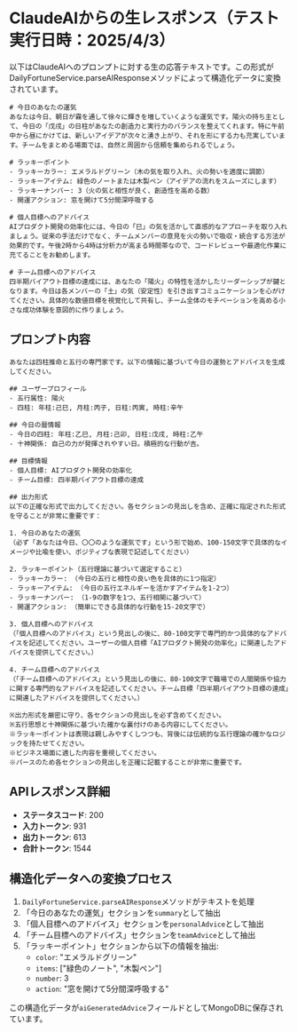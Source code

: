 # ClaudeAIからの生レスポンス（テスト実行日時：2025/4/3）

以下はClaudeAIへのプロンプトに対する生の応答テキストです。この形式がDailyFortuneService.parseAIResponseメソッドによって構造化データに変換されています。

```
# 今日のあなたの運気
あなたは今日、朝日が霧を通して徐々に輝きを増していくような運気です。陽火の持ち主として、今日の「戊戌」の日柱があなたの創造力と実行力のバランスを整えてくれます。特に午前中から昼にかけては、新しいアイデアが次々と湧き上がり、それを形にする力も充実しています。チームをまとめる場面では、自然と周囲から信頼を集められるでしょう。

# ラッキーポイント
- ラッキーカラー: エメラルドグリーン（木の気を取り入れ、火の勢いを適度に調節）
- ラッキーアイテム: 緑色のノートまたは木製ペン（アイデアの流れをスムーズにします）
- ラッキーナンバー: 3（火の気と相性が良く、創造性を高める数）
- 開運アクション: 窓を開けて5分間深呼吸する

# 個人目標へのアドバイス
AIプロダクト開発の効率化には、今日の「巳」の気を活かして直感的なアプローチを取り入れましょう。従来の手法だけでなく、チームメンバーの意見を火の勢いで吸収・統合する方法が効果的です。午後2時から4時は分析力が高まる時間帯なので、コードレビューや最適化作業に充てることをお勧めします。

# チーム目標へのアドバイス
四半期バイアウト目標の達成には、あなたの「陽火」の特性を活かしたリーダーシップが鍵となります。今日は各メンバーの「土」の気（安定性）を引き出すコミュニケーションを心がけてください。具体的な数値目標を視覚化して共有し、チーム全体のモチベーションを高める小さな成功体験を意図的に作りましょう。
```

## プロンプト内容

```
あなたは四柱推命と五行の専門家です。以下の情報に基づいて今日の運勢とアドバイスを生成してください。

## ユーザープロフィール
- 五行属性: 陽火
- 四柱: 年柱:己巳, 月柱:丙子, 日柱:丙寅, 時柱:辛午

## 今日の暦情報
- 今日の四柱: 年柱:乙巳, 月柱:己卯, 日柱:戊戌, 時柱:乙午
- 十神関係: 自己の力が発揮されやすい日。積極的な行動が吉。

## 目標情報
- 個人目標: AIプロダクト開発の効率化
- チーム目標: 四半期バイアウト目標の達成

## 出力形式
以下の正確な形式で出力してください。各セクションの見出しを含め、正確に指定された形式を守ることが非常に重要です：

1. 今日のあなたの運気
（必ず「あなたは今日、〇〇のような運気です」という形で始め、100-150文字で具体的なイメージや比喩を使い、ポジティブな表現で記述してください）

2. ラッキーポイント（五行理論に基づいて選定すること）
- ラッキーカラー: （今日の五行と相性の良い色を具体的に1つ指定）
- ラッキーアイテム: （今日の五行エネルギーを活かすアイテムを1-2つ）
- ラッキーナンバー: （1-9の数字を1つ、五行相関に基づいて）
- 開運アクション: （簡単にできる具体的な行動を15-20文字で）

3. 個人目標へのアドバイス
（「個人目標へのアドバイス」という見出しの後に、80-100文字で専門的かつ具体的なアドバイスを記述してください。ユーザーの個人目標「AIプロダクト開発の効率化」に関連したアドバイスを提供してください。）

4. チーム目標へのアドバイス
（「チーム目標へのアドバイス」という見出しの後に、80-100文字で職場での人間関係や協力に関する専門的なアドバイスを記述してください。チーム目標「四半期バイアウト目標の達成」に関連したアドバイスを提供してください。）

※出力形式を厳密に守り、各セクションの見出しを必ず含めてください。
※五行思想と十神関係に基づいた確かな裏付けのある内容にしてください。
※ラッキーポイントは表現は親しみやすくしつつも、背後には伝統的な五行理論の確かなロジックを持たせてください。
※ビジネス場面に適した内容を重視してください。
※パースのため各セクションの見出しを正確に記載することが非常に重要です。
```

## APIレスポンス詳細

- **ステータスコード**: 200
- **入力トークン**: 931
- **出力トークン**: 613
- **合計トークン**: 1544

## 構造化データへの変換プロセス

1. `DailyFortuneService.parseAIResponse`メソッドがテキストを処理
2. 「今日のあなたの運気」セクションを`summary`として抽出
3. 「個人目標へのアドバイス」セクションを`personalAdvice`として抽出
4. 「チーム目標へのアドバイス」セクションを`teamAdvice`として抽出
5. 「ラッキーポイント」セクションから以下の情報を抽出:
   - `color`: "エメラルドグリーン"
   - `items`: ["緑色のノート", "木製ペン"]
   - `number`: 3
   - `action`: "窓を開けて5分間深呼吸する"

この構造化データが`aiGeneratedAdvice`フィールドとしてMongoDBに保存されています。